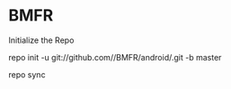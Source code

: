 BMFR
=======

Initialize the Repo

repo init -u git://github.com//BMFR/android/.git -b master

repo sync
